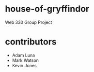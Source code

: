 # house-of-gryffindor
Web 330 Group Project

# contributors
- Adam Luna
- Mark Watson
- Kevin Jones
